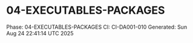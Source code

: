 # 04-EXECUTABLES-PACKAGES
Phase: 04-EXECUTABLES-PACKAGES
CI: CI-DA001-010
Generated: Sun Aug 24 22:41:14 UTC 2025
